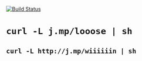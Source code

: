 [![Build Status](https://travis-ci.org/moul/conf-du-loose.svg?branch=master)](https://travis-ci.org/moul/conf-du-loose)

# `curl -L j.mp/looose | sh`

## `curl -L http://j.mp/wiiiiiin | sh`

